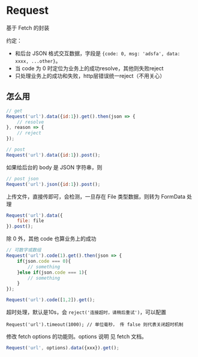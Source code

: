 Request
===

基于 Fetch 的封装

约定：
- 和后台 JSON 格式交互数据，字段是 `{code: 0, msg: 'adsfa', data: xxxx, ...other}`。 
- 当 code 为 0 时定位为业务上的成功resolve，其他则失败reject
- 只处理业务上的成功和失败，http层错误统一reject（不用关心）

## 怎么用

```js
// get
Request('url').data({id:1}).get().then(json => {
    // resolve
}, reason => {
    // reject
});

// post
Request('url').data({id:1}).post();
```

如果给后台的 body 是 JSON 字符串，则

```javascript
// post json
Request('url').json({id:1}).post();
```

上传文件，直接传即可，会检测，一旦存在 File  类型数据，则转为 FormData 处理

```javascript
Request('url').data({
    file: file
}).post();
```

除 0 外，其他 code 也算业务上的成功

```javascript
// 可数字或数组
Request('url').code(1).get().then(json => {
    if(json.code === 0){
        // something
    }else if(json.code === 1){
        // something
    }
});

Request('url').code([1,2]).get();
```

超时处理，默认是10s，会 `reject('连接超时，请稍后重试')`，可以配置

```
Request('url').timeout(1000); // 单位毫秒， 传 false 则代表关闭超时机制
```

修改 fetch options 的功能则。options 说明 见 fetch 文档。

```javascript
Request('url', options).data({xxx}).get();
```



